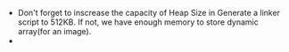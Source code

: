 - Don't forget to inscrease the capacity of Heap Size in Generate a linker script to 512KB. If not, we have enough memory to store dynamic array(for an image).
- 
